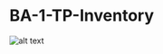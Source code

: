 # BA-1-TP-Inventory

![alt text](https://github.com/ariadne10/BA-1-TP-Inventory/Dashboard.png?raw=true)
